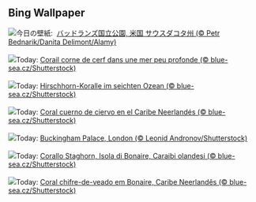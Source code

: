 ## Bing Wallpaper
![](https://www.bing.com/th?id=OHR.BadlandsSunset_JA-JP4206808892_UHD.jpg&w=1000)今日の壁紙: &nbsp;[バッドランズ国立公園, 米国 サウスダコタ州 (© Petr Bednarik/Danita Delimont/Alamy)](https://www.bing.com/th?id=OHR.BadlandsSunset_JA-JP4206808892_UHD.jpg)
<br><br/>
![](https://www.bing.com/th?id=OHR.AcroporaReef_FR-FR5200865280_UHD.jpg&w=1000)Today: [Corail corne de cerf dans une mer peu profonde (© blue-sea.cz/Shutterstock)](https://www.bing.com/th?id=OHR.AcroporaReef_FR-FR5200865280_UHD.jpg)
<br><br/>
![](https://www.bing.com/th?id=OHR.AcroporaReef_DE-DE6392050074_UHD.jpg&w=1000)Today: [Hirschhorn-Koralle im seichten Ozean (© blue-sea.cz/Shutterstock)](https://www.bing.com/th?id=OHR.AcroporaReef_DE-DE6392050074_UHD.jpg)
<br><br/>
![](https://www.bing.com/th?id=OHR.AcroporaReef_ES-ES7878732690_UHD.jpg&w=1000)Today: [Coral cuerno de ciervo en el Caribe Neerlandés (© blue-sea.cz/Shutterstock)](https://www.bing.com/th?id=OHR.AcroporaReef_ES-ES7878732690_UHD.jpg)
<br><br/>
![](https://www.bing.com/th?id=OHR.BuckinghamPalaceOpening2025_EN-GB0680195600_UHD.jpg&w=1000)Today: [Buckingham Palace, London (© Leonid Andronov/Shutterstock)](https://www.bing.com/th?id=OHR.BuckinghamPalaceOpening2025_EN-GB0680195600_UHD.jpg)
<br><br/>
![](https://www.bing.com/th?id=OHR.AcroporaReef_IT-IT2371984871_UHD.jpg&w=1000)Today: [Corallo Staghorn, Isola di Bonaire, Caraibi olandesi (© blue-sea.cz/Shutterstock)](https://www.bing.com/th?id=OHR.AcroporaReef_IT-IT2371984871_UHD.jpg)
<br><br/>
![](https://www.bing.com/th?id=OHR.AcroporaReef_PT-BR8456645465_UHD.jpg&w=1000)Today: [Coral chifre-de-veado em Bonaire, Caribe Neerlandês (© blue-sea.cz/Shutterstock)](https://www.bing.com/th?id=OHR.AcroporaReef_PT-BR8456645465_UHD.jpg)
<br><br/>

